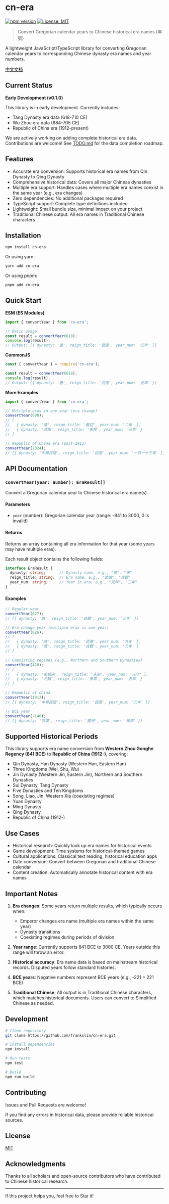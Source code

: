 # cn-era

[![npm version](https://badge.fury.io/js/cn-era.svg)](https://www.npmjs.com/package/cn-era)
[![License: MIT](https://img.shields.io/badge/License-MIT-yellow.svg)](https://opensource.org/licenses/MIT)

> Convert Gregorian calendar years to Chinese historical era names (年號)

A lightweight JavaScript/TypeScript library for converting Gregorian calendar years to corresponding Chinese dynasty era names and year numbers.

[中文文档](./README.zh-CN.md)

## Current Status

**Early Development (v0.1.0)**

This library is in early development. Currently includes:
- Tang Dynasty era data (618-710 CE)
- Wu Zhou era data (684-705 CE)
- Republic of China era (1912-present)

We are actively working on adding complete historical era data. Contributions are welcome! See [TODO.md](TODO.md) for the data completion roadmap.

## Features

- Accurate era conversion: Supports historical era names from Qin Dynasty to Qing Dynasty
- Comprehensive historical data: Covers all major Chinese dynasties
- Multiple era support: Handles cases where multiple era names coexist in the same year (e.g., era changes)
- Zero dependencies: No additional packages required
- TypeScript support: Complete type definitions included
- Lightweight: Small bundle size, minimal impact on your project
- Traditional Chinese output: All era names in Traditional Chinese characters

## Installation

```bash
npm install cn-era
```

Or using yarn:

```bash
yarn add cn-era
```

Or using pnpm:

```bash
pnpm add cn-era
```

## Quick Start

**ESM (ES Modules)**

```javascript
import { convertYear } from 'cn-era';

// Basic usage
const result = convertYear(618);
console.log(result);
// Output: [{ dynasty: '唐', reign_title: '武德', year_num: '元年' }]
```

**CommonJS**

```javascript
const { convertYear } = require('cn-era');

const result = convertYear(618);
console.log(result);
// Output: [{ dynasty: '唐', reign_title: '武德', year_num: '元年' }]
```

**More Examples**

```javascript
import { convertYear } from 'cn-era';

// Multiple eras in one year (era change)
convertYear(690);
// [
//   { dynasty: '唐', reign_title: '載初', year_num: '二年' },
//   { dynasty: '武周', reign_title: '天授', year_num: '元年' }
// ]

// Republic of China era (post-1912)
convertYear(2024);
// [{ dynasty: '中華民國', reign_title: '民國', year_num: '一百一十三年' }]
```

## API Documentation

### `convertYear(year: number): EraResult[]`

Convert a Gregorian calendar year to Chinese historical era name(s).

#### Parameters

- `year` (number): Gregorian calendar year (range: -841 to 3000, 0 is invalid)

#### Returns

Returns an array containing all era information for that year (some years may have multiple eras).

Each result object contains the following fields:

```typescript
interface EraResult {
  dynasty: string;      // Dynasty name, e.g., "唐", "宋"
  reign_title: string;  // Era name, e.g., "武德", "貞觀"
  year_num: string;     // Year in era, e.g., "元年", "三年"
}
```

#### Examples

```javascript
// Regular year
convertYear(627);
// [{ dynasty: '唐', reign_title: '貞觀', year_num: '元年' }]

// Era change year (multiple eras in one year)
convertYear(626);
// [
//   { dynasty: '唐', reign_title: '武德', year_num: '九年' },
//   { dynasty: '唐', reign_title: '貞觀', year_num: '元年' }
// ]

// Coexisting regimes (e.g., Northern and Southern Dynasties)
convertYear(420);
// [
//   { dynasty: '南朝宋', reign_title: '永初', year_num: '元年' },
//   { dynasty: '北魏', reign_title: '泰常', year_num: '五年' }
// ]

// Republic of China
convertYear(1912);
// [{ dynasty: '中華民國', reign_title: '民國', year_num: '元年' }]

// BCE year
convertYear(-140);
// [{ dynasty: '西漢', reign_title: '建元', year_num: '元年' }]
```

## Supported Historical Periods

This library supports era name conversion from **Western Zhou Gonghe Regency (841 BCE)** to **Republic of China (1912-)**, covering:

- Qin Dynasty, Han Dynasty (Western Han, Eastern Han)
- Three Kingdoms (Wei, Shu, Wu)
- Jin Dynasty (Western Jin, Eastern Jin), Northern and Southern Dynasties
- Sui Dynasty, Tang Dynasty
- Five Dynasties and Ten Kingdoms
- Song, Liao, Jin, Western Xia (coexisting regimes)
- Yuan Dynasty
- Ming Dynasty
- Qing Dynasty
- Republic of China (1912-)

## Use Cases

- Historical research: Quickly look up era names for historical events
- Game development: Time systems for historical-themed games
- Cultural applications: Classical text reading, historical education apps
- Date conversion: Convert between Gregorian and traditional Chinese calendar
- Content creation: Automatically annotate historical content with era names

## Important Notes

1. **Era changes**: Some years return multiple results, which typically occurs when:
   - Emperor changes era name (multiple era names within the same year)
   - Dynasty transitions
   - Coexisting regimes during periods of division

2. **Year range**: Currently supports 841 BCE to 3000 CE. Years outside this range will throw an error.

3. **Historical accuracy**: Era name data is based on mainstream historical records. Disputed years follow standard histories.

4. **BCE years**: Negative numbers represent BCE years (e.g., -221 = 221 BCE)

5. **Traditional Chinese**: All output is in Traditional Chinese characters, which matches historical documents. Users can convert to Simplified Chinese as needed.

## Development

```bash
# Clone repository
git clone https://github.com/frankslin/cn-era.git

# Install dependencies
npm install

# Run tests
npm test

# Build
npm run build
```

## Contributing

Issues and Pull Requests are welcome!

If you find any errors in historical data, please provide reliable historical sources.

## License

[MIT](LICENSE)

## Acknowledgments

Thanks to all scholars and open-source contributors who have contributed to Chinese historical research.

---

If this project helps you, feel free to Star it!

